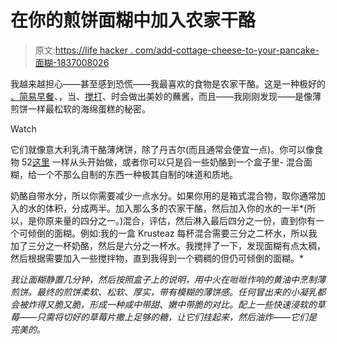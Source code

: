 # 在你的煎饼面糊中加入农家干酪

> 原文:[https://life hacker . com/add-cottage-cheese-to-your-pancake-面糊-1837008026](https://lifehacker.com/add-cottage-cheese-to-your-pancake-batter-1837008026)

我越来越担心——甚至感到恐慌——我最喜欢的食物是农家干酪。这是一种极好的 [、简易早餐](https://skillet.lifehacker.com/cottage-cheese-is-the-best-no-cook-breakfast-1831588670)、，当、[搅打](https://lifehacker.com/cottage-cheese-is-even-better-whipped-1834726636)、时会做出美妙的蘸酱，而且——我刚刚发现——是像薄煎饼一样最松软的海绵蛋糕的秘密。

Watch

它们就像意大利乳清干酪薄烤饼，除了丹吉尔(而且通常会便宜一点)。你可以像食物 52[这里](https://food52.com/recipes/81578-cottage-cheese-pancakes-with-strawberry-maple-syrup) 一样从头开始做，或者你可以只是舀一些奶酪到一个盒子里- 混合面糊，给一个不那么自制的东西一种极其自制的味道和质地。

奶酪自带水分，所以你需要减少一点水分。如果你用的是箱式混合物，取你通常加入的水的体积，分成两半。加入那么多的农家干酪，然后加入你的水的一半*(所以，是你原来量的四分之一。)混合，评估，然后淋入最后四分之一份，直到你有一个可倾倒的面糊。例如:我的一盒 Krusteaz 每杯混合需要三分之二杯水，所以我加了三分之一杯奶酪，然后是六分之一杯水。我搅拌了一下，发现面糊有点太稠，然后根据需要加入一些搅拌物，直到我得到一个稠稠的但仍可倾倒的面糊。*

*我让面糊静置几分钟，然后按照盒子上的说明，用中火在咝咝作响的黄油中烹制薄煎饼。最终的煎饼柔软、松软、厚实，带有模糊的薄饼感。任何冒出来的小凝乳都会被炸得又脆又脆，形成一种咸中带甜、嫩中带脆的对比。配上一些快速浸软的草莓——只需将切好的草莓片撒上足够的糖，让它们挂起来，然后油炸——它们是完美的。*